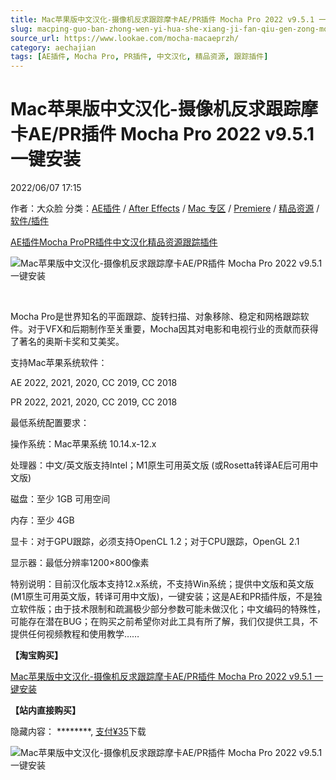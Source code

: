 ```yaml
---
title: Mac苹果版中文汉化-摄像机反求跟踪摩卡AE/PR插件 Mocha Pro 2022 v9.5.1 一键安装
slug: macping-guo-ban-zhong-wen-yi-hua-she-xiang-ji-fan-qiu-gen-zong-mo-qia-ae-prcha-jian-mocha-pro-2022-v9-5-1-yi-jian-an-zhuang
source_url: https://www.lookae.com/mocha-macaeprzh/
category: aechajian
tags: [AE插件, Mocha Pro, PR插件, 中文汉化, 精品资源, 跟踪插件]
---
```

# Mac苹果版中文汉化-摄像机反求跟踪摩卡AE/PR插件 Mocha Pro 2022 v9.5.1 一键安装

2022/06/07 17:15

作者：大众脸
分类：[AE插件](https://www.lookae.com/after-effects/aechajian/) / [After Effects](https://www.lookae.com/after-effects/) / [Mac 专区](https://www.lookae.com/mac-osx/) / [Premiere](https://www.lookae.com/qitarjcj/premierezy/) / [精品资源](https://www.lookae.com/fufei/) / [软件/插件](https://www.lookae.com/qitarjcj/)

[AE插件](https://www.lookae.com/tag/ae%e6%8f%92%e4%bb%b6/)[Mocha Pro](https://www.lookae.com/tag/mocha-pro/)[PR插件](https://www.lookae.com/tag/pr%e6%8f%92%e4%bb%b6/)[中文汉化](https://www.lookae.com/tag/%e4%b8%ad%e6%96%87%e6%b1%89%e5%8c%96/)[精品资源](https://www.lookae.com/tag/%e7%b2%be%e5%93%81%e8%b5%84%e6%ba%90/)[跟踪插件](https://www.lookae.com/tag/%e8%b7%9f%e8%b8%aa%e6%8f%92%e4%bb%b6/)

![Mac苹果版中文汉化-摄像机反求跟踪摩卡AE/PR插件 Mocha Pro 2022 v9.5.1 一键安装](https://www.lookae.com/wp-content/uploads/2022/06/MOCHA-MAC-AEPR.jpg "Mac苹果版中文汉化-摄像机反求跟踪摩卡AE/PR插件 Mocha Pro 2022 v9.5.1 一键安装-LookAE.com")

[﻿﻿﻿](https://cloud.video.taobao.com//play/u/705956171/p/1/e/6/t/1/327442918724.mp4)

Mocha Pro是世界知名的平面跟踪、旋转扫描、对象移除、稳定和网格跟踪软件。对于VFX和后期制作至关重要，Mocha因其对电影和电视行业的贡献而获得了著名的奥斯卡奖和艾美奖。

支持Mac苹果系统软件：

AE 2022, 2021, 2020, CC 2019, CC 2018

PR 2022, 2021, 2020, CC 2019, CC 2018

最低系统配置要求：

操作系统：Mac苹果系统 10.14.x-12.x

处理器：中文/英文版支持Intel；M1原生可用英文版 (或Rosetta转译AE后可用中文版)

磁盘：至少 1GB 可用空间

内存：至少 4GB

显卡：对于GPU跟踪，必须支持OpenCL 1.2；对于CPU跟踪，OpenGL 2.1

显示器：最低分辨率1200×800像素

特别说明：目前汉化版本支持12.x系统，不支持Win系统；提供中文版和英文版 (M1原生可用英文版，转译可用中文版)，一键安装；这是AE和PR插件版，不是独立软件版；由于技术限制和疏漏极少部分参数可能未做汉化；中文编码的特殊性，可能存在潜在BUG；在购买之前希望你对此工具有所了解，我们仅提供工具，不提供任何视频教程和使用教学……

**【淘宝购买】**

[Mac苹果版中文汉化-摄像机反求跟踪摩卡AE/PR插件 Mocha Pro 2022 v9.5.1 一键安装](https://item.taobao.com/item.htm?id=675770708966)

**【站内直接购买】**

隐藏内容：
\*\*\*\*\*\*\*\*,
[支付¥35](https://www.lookae.com/wp-login.php?redirect_to=https%3A%2F%2Fwww.lookae.com%2Fmocha-macaeprzh%2F)下载

![Mac苹果版中文汉化-摄像机反求跟踪摩卡AE/PR插件 Mocha Pro 2022 v9.5.1 一键安装](https://img.alicdn.com/imgextra/i1/705956171/O1CN0129SAQu1vSMskfhlLy_!!705956171.jpg "Mac苹果版中文汉化-摄像机反求跟踪摩卡AE/PR插件 Mocha Pro 2022 v9.5.1 一键安装-LookAE.com")
